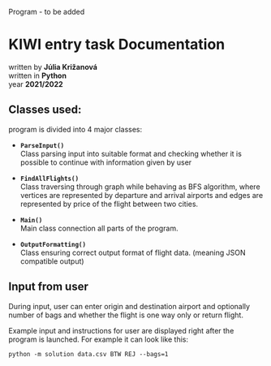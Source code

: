 Program - to be added


# KIWI entry task Documentation

written by **Júlia Križanová**  <br>
written in **Python** <br>
year **2021/2022**

## Classes used:
program is divided into 4 major classes:
* **`ParseInput()`** <br>
Class parsing input into suitable format and checking whether it is possible to continue with information given by user <br>

* **`FindAllFlights()`** <br>
Class traversing through graph while behaving as BFS algorithm, where vertices are represented by departure and arrival airports and edges are represented by price of the flight between two cities. <br>

* **`Main()`** <br>
Main class connection all parts of the program.

* **`OutputFormatting()`** <br>
Class ensuring correct output format of flight data. (meaning JSON compatible output)



## Input from user
During input, user can enter origin and destination airport and optionally number of bags and whether the flight is one way only or return flight. <br>

Example input and instructions for user are displayed right after the program is launched. For example it can look like this:
```
python -m solution data.csv BTW REJ --bags=1
```
